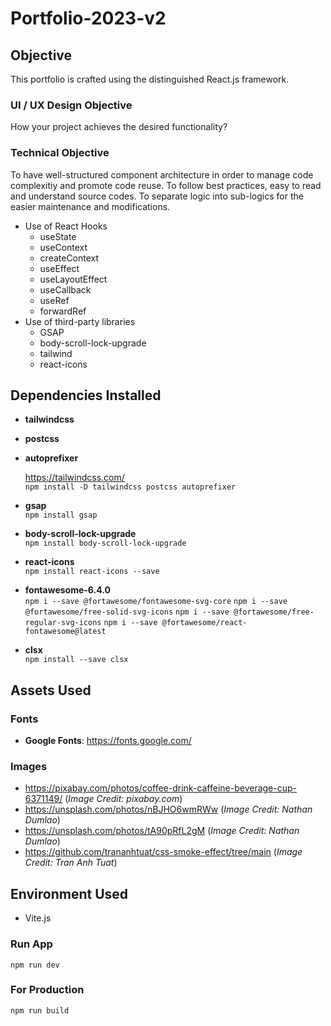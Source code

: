 # Portfolio-2023-v2

## Objective

This portfolio is crafted using the distinguished React.js framework.

### UI / UX Design Objective

How your project achieves the desired functionality?

### Technical Objective

To have well-structured component architecture in order to manage code complexitiy and promote code reuse.
To follow best practices, easy to read and understand source codes.
To separate logic into sub-logics for the easier maintenance and modifications.

- Use of React Hooks
  - useState
  - useContext
  - createContext
  - useEffect
  - useLayoutEffect
    <!-- - Control over the timing of animation -->
    <!-- - To avoid any flickering / flashing of the content (animation only starts before DOM painted) -->
  - useCallback
  - useRef
  - forwardRef
- Use of third-party libraries
  - GSAP
  - body-scroll-lock-upgrade
  - tailwind
  - react-icons

## Dependencies Installed

- **tailwindcss**
- **postcss**
- **autoprefixer**<br />

  https://tailwindcss.com/<br />
  `npm install -D tailwindcss postcss autoprefixer`

- **gsap**<br />
  `npm install gsap`

- **body-scroll-lock-upgrade**<br />
  `npm install body-scroll-lock-upgrade`

- **react-icons**<br />
  `npm install react-icons --save`

- **fontawesome-6.4.0**<br />
  `npm i --save @fortawesome/fontawesome-svg-core`
  `npm i --save @fortawesome/free-solid-svg-icons`
  `npm i --save @fortawesome/free-regular-svg-icons`
  `npm i --save @fortawesome/react-fontawesome@latest`

- **clsx**<br/>
  `npm install --save clsx`

## Assets Used

### Fonts

- **Google Fonts**: https://fonts.google.com/

### Images

- https://pixabay.com/photos/coffee-drink-caffeine-beverage-cup-6371149/ (_Image Credit: pixabay.com_)
- https://unsplash.com/photos/nBJHO6wmRWw (_Image Credit: Nathan Dumlao_)
- https://unsplash.com/photos/tA90pRfL2gM (_Image Credit: Nathan Dumlao_)
- https://github.com/trananhtuat/css-smoke-effect/tree/main (_Image Credit: Tran Anh Tuat_)

## Environment Used

- Vite.js

### Run App

`npm run dev`

### For Production

`npm run build`
